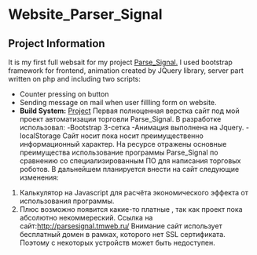 # Website_Parser_Signal

## Project Information
It is my first full websait for my project [Parse_Signal.](https://github.com/GavryushkinSI/Parser_Signal_project)
I used bootstrap framework for frontend, animation created by JQuery library, server part written on php and including two scripts:
* Counter pressing on  button
* Sending message on mail when user fillling form on website.
* **Build System:** [Project](https://github.com/GavryushkinSI/Parser_Signal_project)
Первая полноценная верстка сайт под мой проект автоматизации торговли Parse_Signal.
В разработке использовал:
-Bootstrap 3-сетка
-Анимация выполнена на Jquery.
-localStorage
Сайт носит пока носит преимущественно информационный характер.
На ресурсе отражены основные преимущества использование программы
Parse_Signal по сравнению со специализированным ПО для написания торговых роботов.
В дальнейшем планируется внести на сайт следующие изменения:
1. Калькулятор на Javascript для расчёта экономического эффекта от использования программы.
2. Плюс возможно появится какие-то платные , так как проект пока абсолютно некоммереский.
Ссылка на сайт:http://parsesignal.tmweb.ru/
Внимание сайт использует бесплатный домен в рамках, которого нет SSL сертификата. Поэтому с некоторых устройств может быть недоступен.
